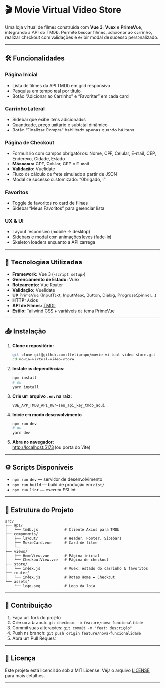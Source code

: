 # 🎬 Movie Virtual Video Store

Uma loja virtual de filmes construída com **Vue 3**, **Vuex** e **PrimeVue**, integrando a API do TMDb. Permite buscar filmes, adicionar ao carrinho, realizar checkout com validações e exibir modal de sucesso personalizado.

---

## 🛠️ Funcionalidades

### Página Inicial
- Lista de filmes da API TMDb em grid responsivo
- Pesquisa em tempo real por título
- Botão “Adicionar ao Carrinho” e “Favoritar” em cada card

### Carrinho Lateral
- Sidebar que exibe itens adicionados
- Quantidade, preço unitário e subtotal dinâmico
- Botão “Finalizar Compra” habilitado apenas quando há itens

### Página de Checkout
- Formulário com campos obrigatórios: Nome, CPF, Celular, E-mail, CEP, Endereço, Cidade, Estado
- **Máscaras:** CPF, Celular, CEP e E-mail
- **Validação:** Vuelidate
- Fluxo de cálculo de frete simulado a partir de JSON
- Modal de sucesso customizado: “Obrigado, <Nome>!”

### Favoritos
- Toggle de favoritos no card de filmes
- Sidebar “Meus Favoritos” para gerenciar lista

### UX & UI
- Layout responsivo (mobile → desktop)
- Sidebars e modal com animações leves (fade-in)
- Skeleton loaders enquanto a API carrega

---

## 🚀 Tecnologias Utilizadas

- **Framework:** Vue 3 (`<script setup>`)
- **Gerenciamento de Estado:** Vuex
- **Roteamento:** Vue Router
- **Validação:** Vuelidate
- **UI:** PrimeVue (InputText, InputMask, Button, Dialog, ProgressSpinner…)
- **HTTP:** Axios
- **API de Filmes:** [TMDb](https://developers.themoviedb.org/3)
- **Estilo:** Tailwind CSS + variáveis de tema PrimeVue

---

## 📥 Instalação

1. **Clone o repositório:**
   ```bash
   git clone git@github.com:lfelipeapo/movie-virtual-video-store.git
   cd movie-virtual-video-store
   ```

2. **Instale as dependências:**
   ```bash
   npm install
   # ou
   yarn install
   ```

3. **Crie um arquivo `.env` na raiz:**
   ```
   VUE_APP_TMDB_API_KEY=seu_api_key_tmdb_aqui
   ```

4. **Inicie em modo desenvolvimento:**
   ```bash
   npm run dev
   # ou
   yarn dev
   ```

5. **Abra no navegador:**  
   [http://localhost:5173](http://localhost:5173) (ou porta do Vite)

---

## ⚙️ Scripts Disponíveis

- `npm run dev` — servidor de desenvolvimento
- `npm run build` — build de produção em `dist/`
- `npm run lint` — executa ESLint

---

## 📁 Estrutura do Projeto

```
src/
├── api/
│   └── tmdb.js            # Cliente Axios para TMDb
├── components/
│   ├── layout/            # Header, Footer, Sidebars
│   ├── MovieCard.vue      # Card de filme
│   └── ...
├── views/
│   ├── HomeView.vue       # Página inicial
│   └── CheckoutView.vue   # Página de checkout
├── store/
│   └── index.js           # Vuex: estado do carrinho & favoritos
├── router/
│   └── index.js           # Rotas Home ↔ Checkout
└── assets/
    └── logo.svg           # Logo da loja
```

---

## 🤝 Contribuição

1. Faça um fork do projeto
2. Crie uma branch: `git checkout -b feature/nova-funcionalidade`
3. Commit suas alterações: `git commit -m "feat: descrição"`
4. Push na branch: `git push origin feature/nova-funcionalidade`
5. Abra um Pull Request

---

## 📜 Licença

Este projeto está licenciado sob a MIT License. Veja o arquivo [LICENSE](LICENSE) para mais detalhes.

---
